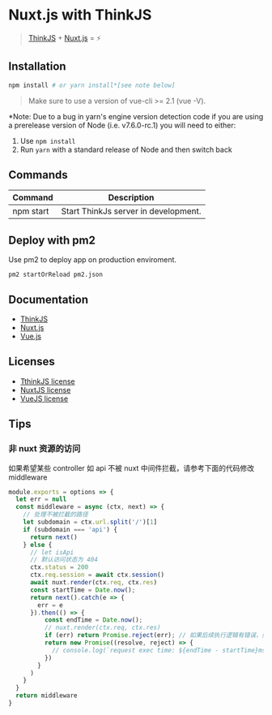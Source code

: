 
# Nuxt.js with ThinkJS

> [ThinkJS](https://thinkjs.org/) + [Nuxt.js](https://nuxtjs.org) = :zap:

## Installation

```bash
npm install # or yarn install*[see note below]
```

> Make sure to use a version of vue-cli >= 2.1 (vue -V).

*Note: Due to a bug in yarn's engine version detection code if you are
using a prerelease version of Node (i.e. v7.6.0-rc.1) you will need to either:

  1. Use `npm install`
  2. Run `yarn` with a standard release of Node and then switch back

## Commands

| Command | Description |
|---------|-------------|
| npm start | Start ThinkJs server in development. |

## Deploy with pm2

Use pm2 to deploy app on production enviroment.

```
pm2 startOrReload pm2.json
```

## Documentation

- [ThinkJS](https://thinkjs.org/)
- [Nuxt.js](https://nuxtjs.org/guide/)
- [Vue.js](http://vuejs.org/guide/)

## Licenses

- [TthinkJS license](https://github.com/thinkjs/thinkjs/blob/master/LICENSE)
- [NuxtJS license](https://github.com/nuxt/nuxt.js/blob/master/LICENSE.md)
- [VueJS license](https://github.com/vuejs/vue/blob/master/LICENSE)



## Tips
### 非 nuxt 资源的访问
如果希望某些 controller 如 api 不被 nuxt 中间件拦截，请参考下面的代码修改 middleware
```javascript
module.exports = options => {
  let err = null
  const middleware = async (ctx, next) => {
    // 处理不被拦截的路径
    let subdomain = ctx.url.split('/')[1]
    if (subdomain === 'api') {
      return next()
    } else {
      // let isApi
      // 默认访问状态为 404
      ctx.status = 200
      ctx.req.session = await ctx.session()
      await nuxt.render(ctx.req, ctx.res)
      const startTime = Date.now();
      return next().catch(e => {
        err = e
      }).then(() => {
          const endTime = Date.now();
          // nuxt.render(ctx.req, ctx.res)
          if (err) return Promise.reject(err); // 如果后续执行逻辑有错误，则将错误返回
          return new Promise((resolve, reject) => {
            // console.log(`request exec time: ${endTime - startTime}ms`);
          })
        }
      )
    }
  }
  return middleware
}
```
